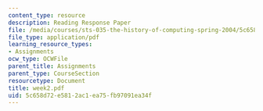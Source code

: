 ```yaml
---
content_type: resource
description: Reading Response Paper
file: /media/courses/sts-035-the-history-of-computing-spring-2004/5c658d72e5812ac1ea75fb97091ea34f_week2.pdf
file_type: application/pdf
learning_resource_types:
- Assignments
ocw_type: OCWFile
parent_title: Assignments
parent_type: CourseSection
resourcetype: Document
title: week2.pdf
uid: 5c658d72-e581-2ac1-ea75-fb97091ea34f
---
```


